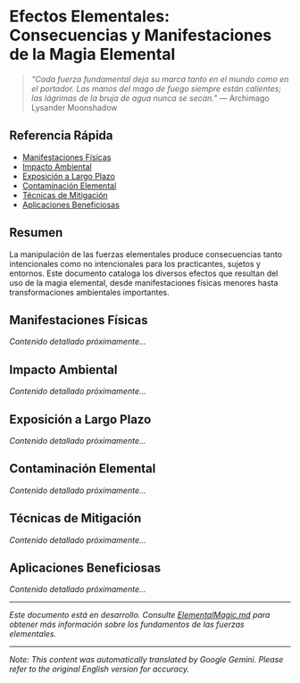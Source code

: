 # **Efectos Elementales**: Consecuencias y Manifestaciones de la Magia Elemental

> *"Cada fuerza fundamental deja su marca tanto en el mundo como en el portador. Las manos del mago de fuego siempre están calientes; las lágrimas de la bruja de agua nunca se secan."* — Archimago Lysander Moonshadow

## Referencia Rápida
- [Manifestaciones Físicas](#physical-manifestations)
- [Impacto Ambiental](#environmental-impact)
- [Exposición a Largo Plazo](#long-term-exposure)
- [Contaminación Elemental](#elemental-contamination)
- [Técnicas de Mitigación](#mitigation-techniques)
- [Aplicaciones Beneficiosas](#beneficial-applications)

## Resumen

La manipulación de las fuerzas elementales produce consecuencias tanto intencionales como no intencionales para los practicantes, sujetos y entornos. Este documento cataloga los diversos efectos que resultan del uso de la magia elemental, desde manifestaciones físicas menores hasta transformaciones ambientales importantes.

## Manifestaciones Físicas

*Contenido detallado próximamente...*

## Impacto Ambiental

*Contenido detallado próximamente...*

## Exposición a Largo Plazo

*Contenido detallado próximamente...*

## Contaminación Elemental

*Contenido detallado próximamente...*

## Técnicas de Mitigación

*Contenido detallado próximamente...*

## Aplicaciones Beneficiosas

*Contenido detallado próximamente...*

---

*Este documento está en desarrollo. Consulte [ElementalMagic.md](/codex/Magics/Elements/ElementalMagic.md) para obtener más información sobre los fundamentos de las fuerzas elementales.*


---
_Note: This content was automatically translated by Google Gemini. Please refer to the original English version for accuracy._